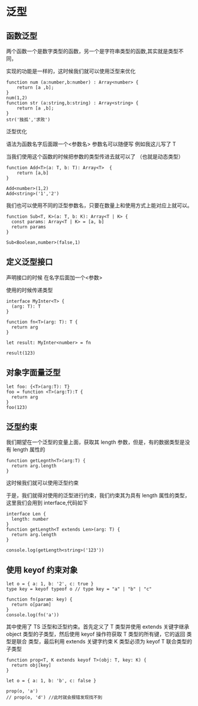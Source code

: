 # 泛型

## 函数泛型

两个函数一个是数字类型的函数，另一个是字符串类型的函数,其实就是类型不同，

实现的功能是一样的，这时候我们就可以使用泛型来优化

    function num (a:number,b:number) : Array<number> {
        return [a ,b];
    }
    num(1,2)
    function str (a:string,b:string) : Array<string> {
        return [a ,b];
    }
    str('独孤','求败')

泛型优化

语法为函数名字后面跟一个<参数名> 参数名可以随便写 例如我这儿写了 T

当我们使用这个函数的时候把参数的类型传进去就可以了 （也就是动态类型）

    function Add<T>(a: T, b: T): Array<T>  {
        return [a,b]
    }

    Add<number>(1,2)
    Add<string>('1','2')

我们也可以使用不同的泛型参数名，只要在数量上和使用方式上能对应上就可以。

    function Sub<T, K>(a: T, b: K): Array<T | K> {
      const params: Array<T | K> = [a, b]
      return params
    }

    Sub<Boolean,number>(false,1)

## 定义泛型接口

声明接口的时候 在名字后面加一个<参数>

使用的时候传递类型

    interface MyInter<T> {
      (arg: T): T
    }

    function fn<T>(arg: T): T {
      return arg
    }

    let result: MyInter<number> = fn

    result(123)

## 对象字面量泛型

    let foo: {<T>(arg:T): T}
    foo = function <T>(arg:T):T {
      return arg
    }
    foo(123)

## 泛型约束

我们期望在一个泛型的变量上面，获取其 length 参数，但是，有的数据类型是没有 length 属性的

    function getLegnth<T>(arg:T) {
      return arg.length
    }

这时候我们就可以使用泛型约束

于是，我们就得对使用的泛型进行约束，我们约束其为具有 length 属性的类型，这里我们会用到 interface,代码如下

    interface Len {
      length: number
    }
    function getLength<T extends Len>(arg: T) {
      return arg.length
    }

    console.log(getLength<string>('123'))

## 使用 keyof 约束对象

    let o = { a: 1, b: '2', c: true }
    type key = keyof typeof o // type key = "a" | "b" | "c"

    function fn(param: key) {
      return o[param]
    }
    console.log(fn('a'))

其中使用了 TS 泛型和泛型约束。首先定义了 T 类型并使用 extends 关键字继承 object 类型的子类型，然后使用 keyof 操作符获取 T 类型的所有键，它的返回 类型是联合 类型，最后利用 extends 关键字约束 K 类型必须为 keyof T 联合类型的子类型

    function prop<T, K extends keyof T>(obj: T, key: K) {
      return obj[key]
    }

    let o = { a: 1, b: 'b', c: false }

    prop(o, 'a')
    // prop(o, 'd') //此时就会报错发现找不到
